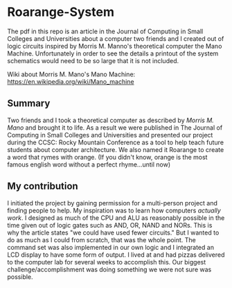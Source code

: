 # Roarange-System
The pdf in this repo is an article in the Journal of Computing in Small Colleges and Universities about a 
computer two friends and I created out of logic circuits inspired by Morris M. Manno's theoretical 
computer the Mano Machine. Unfortunately in order to see the details a printout of the system schematics 
would need to be so large that it is not included.

Wiki about Morris M. Mano's Mano Machine: <https://en.wikipedia.org/wiki/Mano_machine>

## Summary 
Two friends and I took a theoretical computer as described by _Morris M. Mano_ and brought it to 
life. As a result we were published in The Journal of Computing in Small Colleges and Universities
and presented our project during the CCSC: Rocky Mountain Conference as a tool to help teach future
students about computer architecture.
We also named it Roarange to create a word that rymes with orange. (If you didn't know, orange is 
the most famous english word without a perfect rhyme...until now)

## My contribution
I initiated the project by gaining permission for a multi-person project and finding people to help. 
My inspiration was to learn how computers _actually work_. I designed as much of the CPU and ALU as
reasonably possible in the time given out of logic gates such as AND, OR, NAND and NORs. This is why 
the article states "we could have used fewer circuits." But I wanted to do as much as I could from 
scratch, that was the whole point. The command set was also implemented in our own logic and I integrated
an LCD display to have some form of output. I lived at and had pizzas delivered to the computer lab
for several weeks to accomplish this. Our biggest challenge/accomplishment was doing something 
we were not sure was possible.
